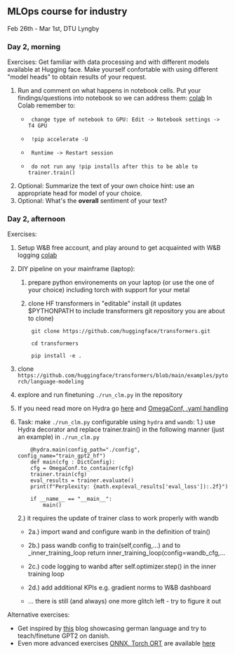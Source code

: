 ## MLOps course for industry
Feb 26th - Mar 1st, DTU Lyngby

### Day 2, morning
Exercises:
Get familiar with data processing and with different models available at Hugging face. Make yourself confortable with using different "model heads" to obtain results of your request.
  1. Run and comment on what happens in notebook cells. Put your findings/questions into notebook so we can address them: [colab](course/en/day2/transformers.ipynb)
     In Colab remember to:
      *      change type of notebook to GPU: Edit -> Notebook settings -> T4 GPU
      *      !pip accelerate -U
      *      Runtime -> Restart session
      *      do not run any !pip installs after this to be able to trainer.train()
  2. Optional: Summarize the text of your own choice
     hint: use an appropriate head for model of your choice.
  3. Optional: What's the **overall** sentiment of your text?

### Day 2, afternoon
Exercises: 
  1. Setup W&B free account, and play around to get acquainted with W&B logging [colab](course/en/day2/HF_wandb.ipynb)
  2. DIY pipeline on your mainframe (laptop):
     1. prepare python environements on your laptop (or use the one of your choice) including torch with support for your metal
     2. clone HF transformers in "editable" install (it updates $PYTHONPATH to include transformers git repository you are about to clone)
        
        ` git clone https://github.com/huggingface/transformers.git`
        
        ` cd transformers`
        
        ` pip install -e .`
        
  4. clone `https://github.com/huggingface/transformers/blob/main/examples/pytorch/language-modeling`
  5. explore and run finetuning `./run_clm.py` in the repository
  6. If you need read more on Hydra go [here](https://hydra.cc/docs/intro/) and [OmegaConf, .yaml handling](https://omegaconf.readthedocs.io/en/latest/usage.html#access-and-manipulation)
  7. Task: make `./run_clm.py` configurable using `hydra` and `wandb`:
     1.) use Hydra decorator and replace trainer.train() in the following manner (just an example) in `./run_clm.py`
      ```
          @hydra.main(config_path="./config", config_name="train_gpt2_hf")
          def main(cfg : DictConfig):
          cfg = OmegaConf.to_container(cfg)
          trainer.train(cfg)
          eval_results = trainer.evaluate()
          print(f"Perplexity: {math.exp(eval_results['eval_loss']):.2f}")

          if __name__ == "__main__":
              main()
     ```

     2.) it requires the update of trainer class to work properly with wandb

       * 2a.) import wand and configure wanb in the definition of train() 
     
       * 2b.) pass wandb config to train(self,config,...) and to _inner_training_loop return inner_training_loop(config=wandb_cfg,...
     
       * 2c.) code logging to wanbd after self.optimizer.step() in the inner training loop
     
       * 2d.) add additional KPIs e.g. gradient norms to W&B dashboard
     
       * ... there is still (and always) one more glitch left - try to figure it out

  Alternative exercises: 
  * Get inspired by [this](https://www.philschmid.de/fine-tune-a-non-english-gpt-2-model-with-huggingface) blog showcasing german language and try to teach/finetune GPT2 on danish. 
  * Even more advanced exercises [ONNX, Torch ORT](https://pytorch.org/ort/) are available [here](https://demo.hedgedoc.org/qCRpSmQ4RoCxLaA3diBJLQ?both) 
